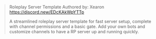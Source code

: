 > Roleplay Server Template
> Authored by: Xearon
> <https://discord.new/EDcKAkWpYTTp>
> 
> A streamlined roleplay server template for fast server setup, complete with channel permissions and a basic gate. Add your own bots and customize channels to have a RP server up and running quickly.

